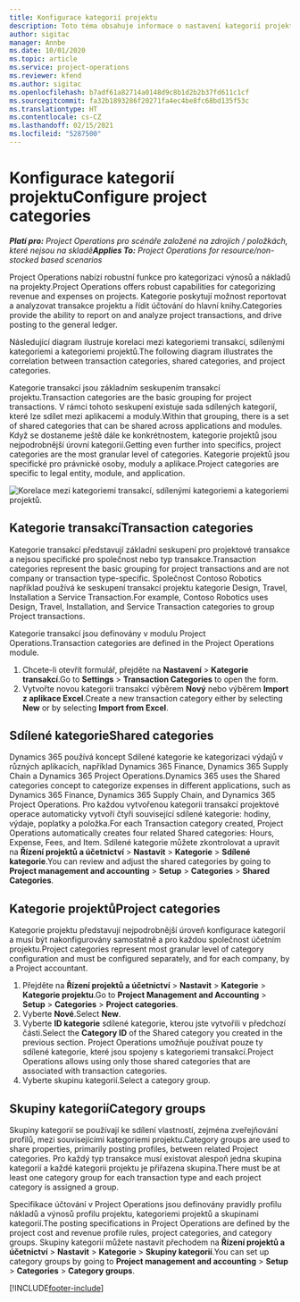 ```yaml
---
title: Konfigurace kategorií projektu
description: Toto téma obsahuje informace o nastavení kategorií projektu.
author: sigitac
manager: Annbe
ms.date: 10/01/2020
ms.topic: article
ms.service: project-operations
ms.reviewer: kfend
ms.author: sigitac
ms.openlocfilehash: b7adf61a82714a0148d9c8b1d2b2b37fd611c1cf
ms.sourcegitcommit: fa32b1893286f20271fa4ec4be8fc68bd135f53c
ms.translationtype: HT
ms.contentlocale: cs-CZ
ms.lasthandoff: 02/15/2021
ms.locfileid: "5287500"
---
```

# <a name="configure-project-categories"></a><span data-ttu-id="59f4f-103">Konfigurace kategorií projektu</span><span class="sxs-lookup"><span data-stu-id="59f4f-103">Configure project categories</span></span>

<span data-ttu-id="59f4f-104">_**Platí pro:** Project Operations pro scénáře založené na zdrojích / položkách, které nejsou na skladě_</span><span class="sxs-lookup"><span data-stu-id="59f4f-104">_**Applies To:** Project Operations for resource/non-stocked based scenarios_</span></span>

<span data-ttu-id="59f4f-105">Project Operations nabízí robustní funkce pro kategorizaci výnosů a nákladů na projekty.</span><span class="sxs-lookup"><span data-stu-id="59f4f-105">Project Operations offers robust capabilities for categorizing revenue and expenses on projects.</span></span> <span data-ttu-id="59f4f-106">Kategorie poskytují možnost reportovat a analyzovat transakce projektu a řídit účtování do hlavní knihy.</span><span class="sxs-lookup"><span data-stu-id="59f4f-106">Categories provide the ability to report on and analyze project transactions, and drive posting to the general ledger.</span></span>

<span data-ttu-id="59f4f-107">Následující diagram ilustruje korelaci mezi kategoriemi transakcí, sdílenými kategoriemi a kategoriemi projektů.</span><span class="sxs-lookup"><span data-stu-id="59f4f-107">The following diagram illustrates the correlation between transaction categories, shared categories, and project categories.</span></span> 

<span data-ttu-id="59f4f-108">Kategorie transakcí jsou základním seskupením transakcí projektu.</span><span class="sxs-lookup"><span data-stu-id="59f4f-108">Transaction categories are the basic grouping for project transactions.</span></span> <span data-ttu-id="59f4f-109">V rámci tohoto seskupení existuje sada sdílených kategorií, které lze sdílet mezi aplikacemi a moduly.</span><span class="sxs-lookup"><span data-stu-id="59f4f-109">Within that grouping, there is a set of shared categories that can be shared across applications and modules.</span></span> <span data-ttu-id="59f4f-110">Když se dostaneme ještě dále ke konkrétnostem, kategorie projektů jsou nejpodrobnější úrovní kategorií.</span><span class="sxs-lookup"><span data-stu-id="59f4f-110">Getting even further into specifics, project categories are the most granular level of categories.</span></span> <span data-ttu-id="59f4f-111">Kategorie projektů jsou specifické pro právnické osoby, moduly a aplikace.</span><span class="sxs-lookup"><span data-stu-id="59f4f-111">Project categories are specific to legal entity, module, and application.</span></span>

![Korelace mezi kategoriemi transakcí, sdílenými kategoriemi a kategoriemi projektů.](media/project-categories.png)

## <a name="transaction-categories"></a><span data-ttu-id="59f4f-113">Kategorie transakcí</span><span class="sxs-lookup"><span data-stu-id="59f4f-113">Transaction categories</span></span>

<span data-ttu-id="59f4f-114">Kategorie transakcí představují základní seskupení pro projektové transakce a nejsou specifické pro společnost nebo typ transakce.</span><span class="sxs-lookup"><span data-stu-id="59f4f-114">Transaction categories represent the basic grouping for project transactions and are not company or transaction type-specific.</span></span> <span data-ttu-id="59f4f-115">Společnost Contoso Robotics například používá ke seskupení transakcí projektu kategorie Design, Travel, Installation a Service Transaction.</span><span class="sxs-lookup"><span data-stu-id="59f4f-115">For example, Contoso Robotics uses Design, Travel, Installation, and Service Transaction categories to group Project transactions.</span></span>

<span data-ttu-id="59f4f-116">Kategorie transakcí jsou definovány v modulu Project Operations.</span><span class="sxs-lookup"><span data-stu-id="59f4f-116">Transaction categories are defined in the Project Operations module.</span></span> 
1. <span data-ttu-id="59f4f-117">Chcete-li otevřít formulář, přejděte na **Nastavení** \> **Kategorie transakcí**.</span><span class="sxs-lookup"><span data-stu-id="59f4f-117">Go to **Settings** \> **Transaction Categories** to open the form.</span></span> 
2. <span data-ttu-id="59f4f-118">Vytvořte novou kategorii transakcí výběrem **Nový** nebo výběrem **Import z aplikace Excel**.</span><span class="sxs-lookup"><span data-stu-id="59f4f-118">Create a new transaction category either by selecting **New** or by selecting **Import from Excel**.</span></span>

## <a name="shared-categories"></a><span data-ttu-id="59f4f-119">Sdílené kategorie</span><span class="sxs-lookup"><span data-stu-id="59f4f-119">Shared categories</span></span>

<span data-ttu-id="59f4f-120">Dynamics 365 používá koncept Sdílené kategorie ke kategorizaci výdajů v různých aplikacích, například Dynamics 365 Finance, Dynamics 365 Supply Chain a Dynamics 365 Project Operations.</span><span class="sxs-lookup"><span data-stu-id="59f4f-120">Dynamics 365 uses the Shared categories concept to categorize expenses in different applications, such as Dynamics 365 Finance, Dynamics 365 Supply Chain, and Dynamics 365 Project Operations.</span></span> <span data-ttu-id="59f4f-121">Pro každou vytvořenou kategorii transakcí projektové operace automaticky vytvoří čtyři související sdílené kategorie: hodiny, výdaje, poplatky a položka.</span><span class="sxs-lookup"><span data-stu-id="59f4f-121">For each Transaction category created, Project Operations automatically creates four related Shared categories: Hours, Expense, Fees, and Item.</span></span> <span data-ttu-id="59f4f-122">Sdílené kategorie můžete zkontrolovat a upravit na **Řízení projektů a účetnictví** \> **Nastavit** \> **Kategorie** \> **Sdílené kategorie**.</span><span class="sxs-lookup"><span data-stu-id="59f4f-122">You can review and adjust the shared categories by going to **Project management and accounting** \> **Setup** \> **Categories** \> **Shared Categories**.</span></span>

## <a name="project-categories"></a><span data-ttu-id="59f4f-123">Kategorie projektů</span><span class="sxs-lookup"><span data-stu-id="59f4f-123">Project categories</span></span>

<span data-ttu-id="59f4f-124">Kategorie projektu představují nejpodrobnější úroveň konfigurace kategorií a musí být nakonfigurovány samostatně a pro každou společnost účetním projektu.</span><span class="sxs-lookup"><span data-stu-id="59f4f-124">Project categories represent most granular level of category configuration and must be configured separately, and for each company, by a Project accountant.</span></span>

1. <span data-ttu-id="59f4f-125">Přejděte na **Řízení projektů a účetnictví** \> **Nastavit** \> **Kategorie** \> **Kategorie projektu**.</span><span class="sxs-lookup"><span data-stu-id="59f4f-125">Go to **Project Management and Accounting** \> **Setup** \> **Categories** \> **Project categories**.</span></span>
2. <span data-ttu-id="59f4f-126">Vyberte **Nové**.</span><span class="sxs-lookup"><span data-stu-id="59f4f-126">Select **New**.</span></span>
3. <span data-ttu-id="59f4f-127">Vyberte **ID kategorie** sdílené kategorie, kterou jste vytvořili v předchozí části.</span><span class="sxs-lookup"><span data-stu-id="59f4f-127">Select the **Category ID** of the Shared category you created in the previous section.</span></span> <span data-ttu-id="59f4f-128">Project Operations umožňuje používat pouze ty sdílené kategorie, které jsou spojeny s kategoriemi transakcí.</span><span class="sxs-lookup"><span data-stu-id="59f4f-128">Project Operations allows using only those shared categories that are associated with transaction categories.</span></span>
4. <span data-ttu-id="59f4f-129">Vyberte skupinu kategorií.</span><span class="sxs-lookup"><span data-stu-id="59f4f-129">Select a category group.</span></span>

## <a name="category-groups"></a><span data-ttu-id="59f4f-130">Skupiny kategorií</span><span class="sxs-lookup"><span data-stu-id="59f4f-130">Category groups</span></span>

<span data-ttu-id="59f4f-131">Skupiny kategorií se používají ke sdílení vlastností, zejména zveřejňování profilů, mezi souvisejícími kategoriemi projektu.</span><span class="sxs-lookup"><span data-stu-id="59f4f-131">Category groups are used to share properties, primarily posting profiles, between related Project categories.</span></span> <span data-ttu-id="59f4f-132">Pro každý typ transakce musí existovat alespoň jedna skupina kategorií a každé kategorii projektu je přiřazena skupina.</span><span class="sxs-lookup"><span data-stu-id="59f4f-132">There must be at least one category group for each transaction type and each project category is assigned a group.</span></span>

<span data-ttu-id="59f4f-133">Specifikace účtování v Project Operations jsou definovány pravidly profilu nákladů a výnosů profilu projektu, kategoriemi projektů a skupinami kategorií.</span><span class="sxs-lookup"><span data-stu-id="59f4f-133">The posting specifications in Project Operations are defined by the project cost and revenue profile rules, project categories, and category groups.</span></span> <span data-ttu-id="59f4f-134">Skupiny kategorií můžete nastavit přechodem na **Řízení projektů a účetnictví** \> **Nastavit** \> **Kategorie** \> **Skupiny kategorií**.</span><span class="sxs-lookup"><span data-stu-id="59f4f-134">You can set up category groups by going to **Project management and accounting** \> **Setup** \> **Categories** \> **Category groups**.</span></span>


[!INCLUDE[footer-include](../includes/footer-banner.md)]